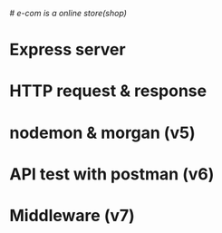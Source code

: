 *# e-com is a online store(shop)*  

# Express server

# HTTP request & response

# nodemon & morgan (v5)

# API test with postman (v6)

# Middleware (v7)










